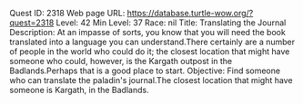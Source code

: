 Quest ID: 2318
Web page URL: https://database.turtle-wow.org/?quest=2318
Level: 42
Min Level: 37
Race: nil
Title: Translating the Journal
Description: At an impasse of sorts, you know that you will need the book translated into a language you can understand.There certainly are a number of people in the world who could do it; the closest location that might have someone who could, however, is the Kargath outpost in the Badlands.Perhaps that is a good place to start.
Objective: Find someone who can translate the paladin's journal.The closest location that might have someone is Kargath, in the Badlands.
